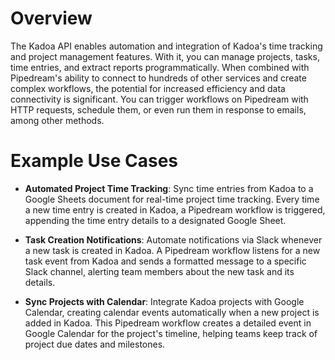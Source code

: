 # Overview

The Kadoa API enables automation and integration of Kadoa's time tracking and project management features. With it, you can manage projects, tasks, time entries, and extract reports programmatically. When combined with Pipedream's ability to connect to hundreds of other services and create complex workflows, the potential for increased efficiency and data connectivity is significant. You can trigger workflows on Pipedream with HTTP requests, schedule them, or even run them in response to emails, among other methods.

# Example Use Cases

- **Automated Project Time Tracking**: Sync time entries from Kadoa to a Google Sheets document for real-time project time tracking. Every time a new time entry is created in Kadoa, a Pipedream workflow is triggered, appending the time entry details to a designated Google Sheet.

- **Task Creation Notifications**: Automate notifications via Slack whenever a new task is created in Kadoa. A Pipedream workflow listens for a new task event from Kadoa and sends a formatted message to a specific Slack channel, alerting team members about the new task and its details.

- **Sync Projects with Calendar**: Integrate Kadoa projects with Google Calendar, creating calendar events automatically when a new project is added in Kadoa. This Pipedream workflow creates a detailed event in Google Calendar for the project's timeline, helping teams keep track of project due dates and milestones.
